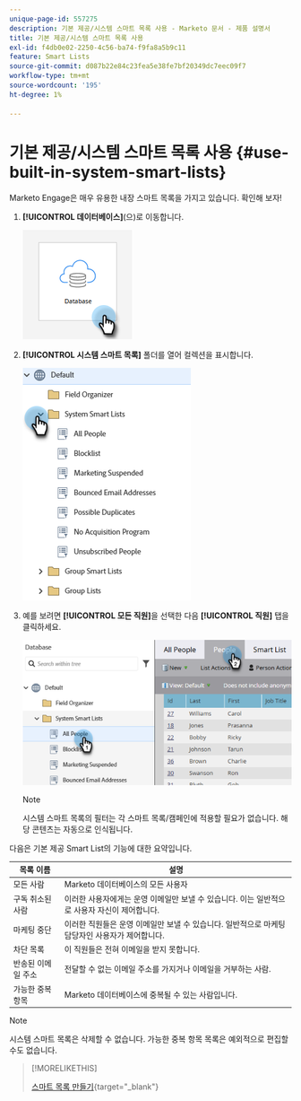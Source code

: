 ```yaml
---
unique-page-id: 557275
description: 기본 제공/시스템 스마트 목록 사용 - Marketo 문서 - 제품 설명서
title: 기본 제공/시스템 스마트 목록 사용
exl-id: f4db0e02-2250-4c56-ba74-f9fa8a5b9c11
feature: Smart Lists
source-git-commit: d087b22e84c23fea5e38fe7bf20349dc7eec09f7
workflow-type: tm+mt
source-wordcount: '195'
ht-degree: 1%

---
```


# 기본 제공/시스템 스마트 목록 사용 {#use-built-in-system-smart-lists}

Marketo Engage은 매우 유용한 내장 스마트 목록을 가지고 있습니다. 확인해 보자!

1. **[!UICONTROL 데이터베이스]**(으)로 이동합니다.

   ![](assets/use-built-in-system-smart-lists-1.png)

1. **[!UICONTROL 시스템 스마트 목록]** 폴더를 열어 컬렉션을 표시합니다.

   ![](assets/use-built-in-system-smart-lists-2.png)

1. 예를 보려면 **[!UICONTROL 모든 직원]**&#x200B;을 선택한 다음 **[!UICONTROL 직원]** 탭을 클릭하세요.

   ![](assets/use-built-in-system-smart-lists-3.png)

   >[!NOTE]
   >
   >시스템 스마트 목록의 필터는 각 스마트 목록/캠페인에 적용할 필요가 없습니다. 해당 콘텐츠는 자동으로 인식됩니다.

다음은 기본 제공 Smart List의 기능에 대한 요약입니다.

<table><thead>
  <tr>
    <th>목록 이름</th>
    <th>설명</th>
  </tr></thead>
<tbody>
  <tr>
    <td>모든 사람</td>
    <td>Marketo 데이터베이스의 모든 사용자</td>
  </tr>
  <tr>
    <td>구독 취소된 사람</td>
    <td>이러한 사용자에게는 운영 이메일만 보낼 수 있습니다. 이는 일반적으로 사용자 자신이 제어합니다.</td>
  </tr>
  <tr>
    <td>마케팅 중단</td>
    <td>이러한 직원들은 운영 이메일만 보낼 수 있습니다. 일반적으로 마케팅 담당자인 사용자가 제어합니다.</td>
  </tr>
  <tr>
    <td>차단 목록</td>
    <td>이 직원들은 전혀 이메일을 받지 못합니다.</td>
  </tr>
  <tr>
    <td>반송된 이메일 주소</td>
    <td>전달할 수 없는 이메일 주소를 가지거나 이메일을 거부하는 사람.</td>
  </tr>
  <tr>
    <td>가능한 중복 항목</td>
    <td>Marketo 데이터베이스에 중복될 수 있는 사람입니다.</td>
  </tr>
</tbody>
</table>

>[!NOTE]
>
>시스템 스마트 목록은 삭제할 수 없습니다. 가능한 중복 항목 목록은 예외적으로 편집할 수도 없습니다.

>[!MORELIKETHIS]
>
>[스마트 목록 만들기](/help/marketo/product-docs/core-marketo-concepts/smart-lists-and-static-lists/creating-a-smart-list/create-a-smart-list.md){target="_blank"}

